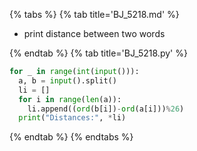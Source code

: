 {% tabs %}
{% tab title='BJ_5218.md' %}

* print distance between two words

{% endtab %}
{% tab title='BJ_5218.py' %}

```py
for _ in range(int(input())):
  a, b = input().split()
  li = []
  for i in range(len(a)):
    li.append((ord(b[i])-ord(a[i]))%26)
  print("Distances:", *li)
```

{% endtab %}
{% endtabs %}